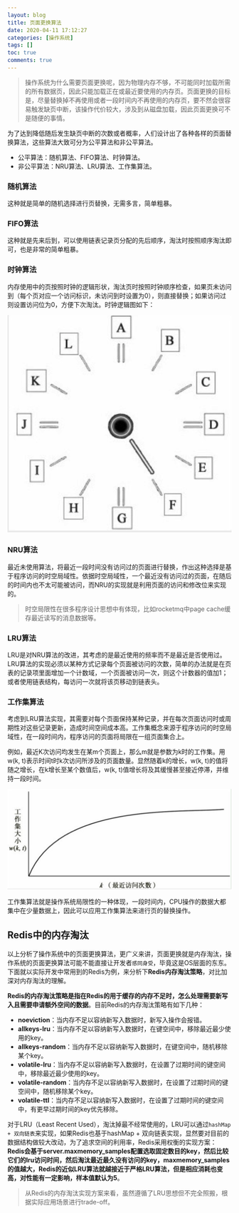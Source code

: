 ```yaml
---
layout: blog
title: 页面更换算法
date: 2020-04-11 17:12:27
categories: [操作系统]
tags: []
toc: true
comments: true
---
```


> 操作系统为什么需要页面更换呢，因为物理内存不够，不可能同时加载所需的所有数据页，因此只能加载正在或最近要使用的内存页。页面更换的目标是，尽量替换掉不再使用或者一段时间内不再使用的内存页，要不然会很容易触发缺页中断，该操作代价较大，涉及到从磁盘加载，因此页面更换可不是随便的事情。

为了达到降低随后发生缺页中断的次数或者概率，人们设计出了各种各样的页面替换算法，这些算法大致可分为公平算法和非公平算法。
- 公平算法：随机算法、FIFO算法、时钟算法。
- 非公平算法：NRU算法、LRU算法、工作集算法。

### 随机算法

这种就是简单的随机选择进行页替换，无需多言，简单粗暴。

### FIFO算法

这种就是先来后到，可以使用链表记录页分配的先后顺序，淘汰时按照顺序淘汰即可，也是非常的简单粗暴。

### 时钟算法

内存使用中的页按照时钟的逻辑形状，淘汰页时按照时钟顺序检查，如果页未访问到（每个页对应一个访问标识，未访问到时设置为0），则直接替换；如果访问过则设置访问位为0，方便下次淘汰。时钟逻辑图如下：

![image-20200411171144181](_image/页面更换算法/image-20200411171144181.png)

### NRU算法

最近未使用算法，将最近一段时间没有访问过的页面进行替换，作出这种选择是基于程序访问的时空局域性。依据时空局域性，一个最近没有访问过的页面，在随后的时间内也不太可能被访问，而NRU的实现就是利用页面的访问和修改位来实现的。

> 时空局限性在很多程序设计思想中有体现，比如rocketmq中page cache缓存最近读写的消息数据等。

### LRU算法

LRU是对NRU算法的改进，其考虑的是最近使用的频率而不是最近是否使用过。LRU算法的实现必须以某种方式记录每个页面被访问的次数，简单的办法就是在页表的记录项里面增加一个计数域，一个页面被访问一次，则这个计数器的值加1；或者使用链表结构，每访问一次就将该页移动到链表头。

### 工作集算法

考虑到LRU算法实现，其需要对每个页面保持某种记录，并在每次页面访问时或周期性对这些记录更新，造成时间空间成本高。工作集概念来源于程序访问的时空局域性，在一段时间内，程序访问的页面将局限在一组页面集合上。

例如，最近K次访问均发生在某m个页面上，那么m就是参数为k时的工作集。用w(k, t)表示时间t时k次访问所涉及的页面数量。显然随着k的增长，w(k, t)的值将随之增长，在k增长至某个数值后，w(k, t)值增长将及其缓慢甚至接近停滞，并维持一段时间。

![image-20200411171208269](_image/页面更换算法/image-20200411171208269.png)

工作集算法就是操作系统局限性的一种体现，一段时间内，CPU操作的数据大都集中在少量数据上，因此可以应用工作集算法来进行页的替换操作。

## Redis中的内存淘汰

以上分析了操作系统中的页面更换算法，更广义来讲，页面更换就是内存淘汰，操作系统的页面更换算法可能不能直接让开发者`感同身受`，毕竟这是OS层面的东东。下面就以实际开发中常用到的Redis为例，来分析下**Redis内存淘汰策略**，对比加深对内存淘汰的理解。

**Redis的内存淘汰策略是指在Redis的用于缓存的内存不足时，怎么处理需要新写入且需要申请额外空间的数据**。目前Redis的内存淘汰策略有如下几种：

- **noeviction**：当内存不足以容纳新写入数据时，新写入操作会报错。
- **allkeys-lru**：当内存不足以容纳新写入数据时，在键空间中，移除最近最少使用的key。
- **allkeys-random**：当内存不足以容纳新写入数据时，在键空间中，随机移除某个key。
- **volatile-lru**：当内存不足以容纳新写入数据时，在设置了过期时间的键空间中，移除最近最少使用的key。
- **volatile-random**：当内存不足以容纳新写入数据时，在设置了过期时间的键空间中，随机移除某个key。
- **volatile-ttl**：当内存不足以容纳新写入数据时，在设置了过期时间的键空间中，有更早过期时间的key优先移除。

对于LRU（Least Recent Used），淘汰掉最不经常使用的，LRU可以通过`hashMap + 双向链表`来实现，如果Redis也基于hashMap + 双向链表实现，显然要对目前的数据结构做较大改动，为了追求空间的利用率，Redis采用权衡的实现方案：**Redis会基于server.maxmemory_samples配置选取固定数目的key，然后比较它们的lru访问时间，然后淘汰最近最久没有访问的key，maxmemory_samples的值越大，Redis的近似LRU算法就越接近于严格LRU算法，但是相应消耗也变高，对性能有一定影响，样本值默认为5**。

> 从Redis的内存淘汰实现方案来看，虽然遵循了LRU思想但不完全照搬，根据实际应用场景进行trade-off。